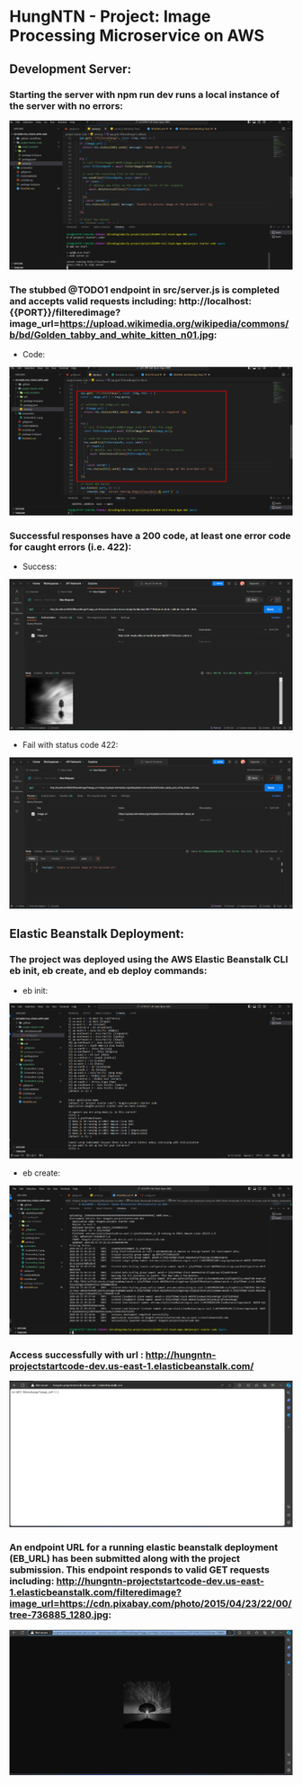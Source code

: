 # HungNTN - Project: Image Processing Microservice on AWS

## Development Server:

### Starting the server with npm run dev runs a local instance of the server with no errors:

![Tên hình ảnh](screenshot/Screenshot_1.png)

### The stubbed @TODO1 endpoint in src/server.js is completed and accepts valid requests including: http://localhost:{{PORT}}/filteredimage?image_url=https://upload.wikimedia.org/wikipedia/commons/b/bd/Golden_tabby_and_white_kitten_n01.jpg:

- Code:

![Tên hình ảnh](screenshot/Screenshot_2.png)

### Successful responses have a 200 code, at least one error code for caught errors (i.e. 422):
- Success:

![Tên hình ảnh](screenshot/Screenshot_3.png)

- Fail with status code 422:

![Tên hình ảnh](screenshot/Screenshot_4.png)

## Elastic Beanstalk Deployment:

### The project was deployed using the AWS Elastic Beanstalk CLI eb init, eb create, and eb deploy commands:

- eb init:

![Tên hình ảnh](screenshot/Screenshot_5.png)

- eb create:

![Tên hình ảnh](screenshot/Screenshot_6.png)

### Access successfully with url : http://hungntn-projectstartcode-dev.us-east-1.elasticbeanstalk.com/

![Tên hình ảnh](screenshot/Screenshot_8.png)

### An endpoint URL for a running elastic beanstalk deployment (EB_URL) has been submitted along with the project submission. This endpoint responds to valid GET requests including: http://hungntn-projectstartcode-dev.us-east-1.elasticbeanstalk.com/filteredimage?image_url=https://cdn.pixabay.com/photo/2015/04/23/22/00/tree-736885_1280.jpg:

![Tên hình ảnh](screenshot/Screenshot_9.png)

